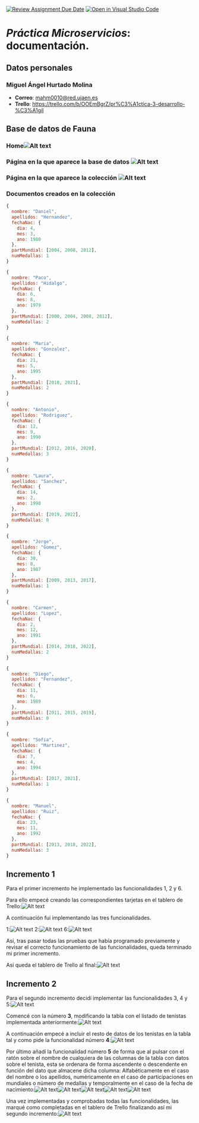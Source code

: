 [![Review Assignment Due Date](https://classroom.github.com/assets/deadline-readme-button-24ddc0f5d75046c5622901739e7c5dd533143b0c8e959d652212380cedb1ea36.svg)](https://classroom.github.com/a/hneiFYl3)
[![Open in Visual Studio Code](https://classroom.github.com/assets/open-in-vscode-718a45dd9cf7e7f842a935f5ebbe5719a5e09af4491e668f4dbf3b35d5cca122.svg)](https://classroom.github.com/online_ide?assignment_repo_id=10794664&assignment_repo_type=AssignmentRepo)
# *Práctica Microservicios*: documentación.
## Datos personales
### Miguel Ángel Hurtado Molina
* **Correo**: mahm0010@red.ujaen.es
* **Trello**: https://trello.com/b/OOEmBgrZ/pr%C3%A1ctica-3-desarrollo-%C3%A1gil

## Base de datos de Fauna
### Home![Alt text](assets/img/home-fauna.png)
### Página en la que aparece la base de datos ![Alt text](assets/img/pagina-bd.png)
### Página en la que aparece la colección ![Alt text](assets/img/pagina-coleccion.png)

### Documentos creados en la colección
```js
{
  nombre: "Daniel",
  apellidos: "Hernandez",
  fechaNac: {
    dia: 4,
    mes: 3,
    ano: 1980
  },
  partMundial: [2004, 2008, 2012],
  numMedallas: 1
}

{
  nombre: "Paco",
  apellidos: "Hidalgo",
  fechaNac: {
    dia: 6,
    mes: 8,
    ano: 1979
  },
  partMundial: [2000, 2004, 2008, 2012],
  numMedallas: 2
}

{
  nombre: "Maria",
  apellidos: "Gonzalez",
  fechaNac: {
    dia: 21,
    mes: 5,
    ano: 1995
  },
  partMundial: [2018, 2021],
  numMedallas: 2
}

{
  nombre: "Antonio",
  apellidos: "Rodriguez",
  fechaNac: {
    dia: 12,
    mes: 9,
    ano: 1990
  },
  partMundial: [2012, 2016, 2020],
  numMedallas: 3
}

{
  nombre: "Laura",
  apellidos: "Sanchez",
  fechaNac: {
    dia: 14,
    mes: 2,
    ano: 1998
  },
  partMundial: [2019, 2022],
  numMedallas: 0
}

{
  nombre: "Jorge",
  apellidos: "Gomez",
  fechaNac: {
    dia: 30,
    mes: 8,
    ano: 1987
  },
  partMundial: [2009, 2013, 2017],
  numMedallas: 1
}

{
  nombre: "Carmen",
  apellidos: "Lopez",
  fechaNac: {
    dia: 2,
    mes: 12,
    ano: 1991
  },
  partMundial: [2014, 2018, 2022],
  numMedallas: 2
}

{
  nombre: "Diego",
  apellidos: "Fernandez",
  fechaNac: {
    dia: 11,
    mes: 6,
    ano: 1989
  },
  partMundial: [2011, 2015, 2019],
  numMedallas: 0
}

{
  nombre: "Sofia",
  apellidos: "Martinez",
  fechaNac: {
    dia: 7,
    mes: 4,
    ano: 1994
  },
  partMundial: [2017, 2021],
  numMedallas: 1
}

{
  nombre: "Manuel",
  apellidos: "Ruiz",
  fechaNac: {
    dia: 23,
    mes: 11,
    ano: 1992
  },
  partMundial: [2013, 2018, 2022],
  numMedallas: 3
}
```

## Incremento 1
Para el primer incremento he implementado las funcionalidades 1, 2 y 6.

Para ello empecé creando las correspondientes tarjetas en el tablero de Trello:![Alt text](assets/img/trello-incremento1.png)

A continuación fui implementando las tres funcionalidades.

1:![Alt text](assets/img/funcionalidad-1.png)
2:![Alt text](assets/img/funcionalidad-2.png)
6:![Alt text](assets/img/funcionalidad-6.png)

Así, tras pasar todas las pruebas que había programado previamente y revisar el correcto funcionamiento de las funcionalidades, queda terminado mi primer incremento.

Así queda el tablero de Trello al final:![Alt text](assets/img/trello-incremento1-done.png)


## Incremento 2
Para el segundo incremento decidí implementar las funcionalidades 3, 4 y 5:![Alt text](assets/img/trello-incremento2.png)

Comencé con la número **3**, modificando la tabla con el listado de tenistas implementada anteriormente:![Alt text](assets/img/funcionalidad-3.png)

A continuación empecé a incluir el resto de datos de los tenistas en la tabla tal y como pide la funcionalidad número **4**:![Alt text](assets/img/funcionalidad-4.png)

Por último añadí la funcionalidad número **5** de forma que al pulsar con el ratón sobre el nombre de cualquiera de las columnas de la tabla con datos sobre el tenista, esta se ordenara de forma ascendente o descendente en función del dato que almacene dicha columna: Alfabéticamente en el caso del nombre o los apellidos, numéricamente en el caso de participaciones en mundiales o número de medallas y temporalmente en el caso de la fecha de nacimiento:![Alt text](assets/img/funcionalidad-5.png)![Alt text](assets/img/funcionalidad-5.1.png)![Alt text](assets/img/funcionalidad-5.2.png)![Alt text](assets/img/funcionalidad-5.3.png)![Alt text](assets/img/funcionalidad-5.4.png)

Una vez implementadas y comprobadas todas las funcionalidades, las marqué como completadas en el tablero de Trello finalizando así mi segundo incremento:![Alt text](assets/img/trello-incremento2-done.png)